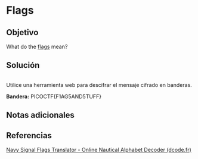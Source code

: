 # Flags
## Objetivo

What do the [flags](https://jupiter.challenges.picoctf.org/static/fbeb5f9040d62b18878d199cdda2d253/flag.png) mean?
## Solución

```shell

```

Utilice una herramienta web para descifrar el mensaje cifrado en banderas.

**Bandera:** PICOCTF{F1AG5AND5TUFF}
## Notas adicionales
## Referencias

[Navy Signal Flags Translator - Online Nautical Alphabet Decoder (dcode.fr)](https://www.dcode.fr/maritime-signals-code?__r=1.ef442399223a6e72d208ec2b50dbdc7a)